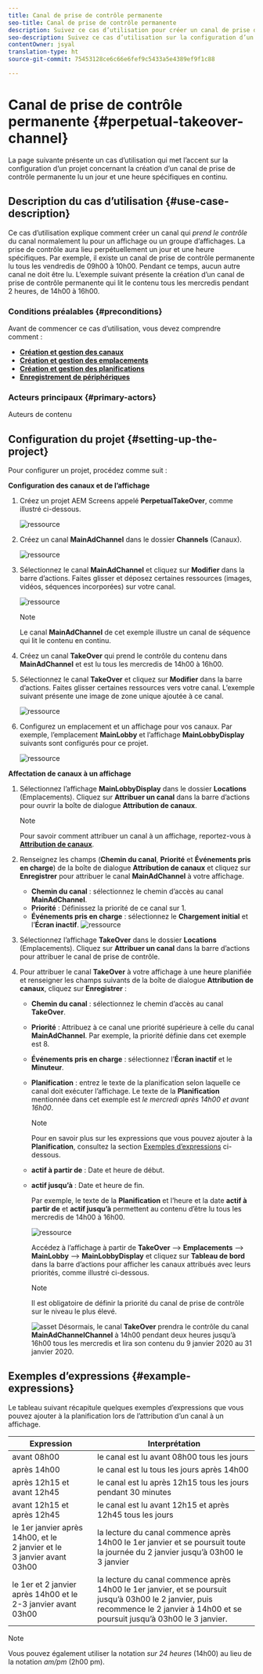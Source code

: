 ```yaml
---
title: Canal de prise de contrôle permanente
seo-title: Canal de prise de contrôle permanente
description: Suivez ce cas d’utilisation pour créer un canal de prise de contrôle permanente.
seo-description: Suivez ce cas d’utilisation sur la configuration d’un projet qui crée un canal de prise de contrôle permanente lu un jour et une heure spécifiques en continu.
contentOwner: jsyal
translation-type: ht
source-git-commit: 75453128ce6c66e6fef9c5433a5e4389ef9f1c88

---
```



# Canal de prise de contrôle permanente {#perpetual-takeover-channel}

La page suivante présente un cas d’utilisation qui met l’accent sur la configuration d’un projet concernant la création d’un canal de prise de contrôle permanente lu un jour et une heure spécifiques en continu.

## Description du cas d’utilisation {#use-case-description}

Ce cas d’utilisation explique comment créer un canal qui *prend le contrôle* du canal normalement lu pour un affichage ou un groupe d’affichages. La prise de contrôle aura lieu perpétuellement un jour et une heure spécifiques.
Par exemple, il existe un canal de prise de contrôle permanente lu tous les vendredis de 09h00 à 10h00. Pendant ce temps, aucun autre canal ne doit être lu. L’exemple suivant présente la création d’un canal de prise de contrôle permanente qui lit le contenu tous les mercredis pendant 2 heures, de 14h00 à 16h00.

### Conditions préalables {#preconditions}

Avant de commencer ce cas d’utilisation, vous devez comprendre comment :

* **[Création et gestion des canaux](managing-channels.md)**
* **[Création et gestion des emplacements](managing-locations.md)**
* **[Création et gestion des planifications](managing-schedules.md)**
* **[Enregistrement de périphériques](device-registration.md)**

### Acteurs principaux {#primary-actors}

Auteurs de contenu

## Configuration du projet {#setting-up-the-project}

Pour configurer un projet, procédez comme suit :

**Configuration des canaux et de l’affichage**

1. Créez un projet AEM Screens appelé **PerpetualTakeOver**, comme illustré ci-dessous.

   ![ressource](assets/p_usecase1.png)

1. Créez un canal **MainAdChannel** dans le dossier **Channels** (Canaux).

   ![ressource](assets/p_usecase2.png)

1. Sélectionnez le canal **MainAdChannel** et cliquez sur **Modifier** dans la barre d’actions. Faites glisser et déposez certaines ressources (images, vidéos, séquences incorporées) sur votre canal.

   ![ressource](assets/p_usecase3.png)


   >[!NOTE]
   >Le canal **MainAdChannel** de cet exemple illustre un canal de séquence qui lit le contenu en continu.

1. Créez un canal **TakeOver** qui prend le contrôle du contenu dans **MainAdChannel** et est lu tous les mercredis de 14h00 à 16h00.

1. Sélectionnez le canal **TakeOver** et cliquez sur **Modifier** dans la barre d’actions. Faites glisser certaines ressources vers votre canal. L’exemple suivant présente une image de zone unique ajoutée à ce canal.

   ![ressource](assets/p_usecase4.png)

1. Configurez un emplacement et un affichage pour vos canaux. Par exemple, l’emplacement **MainLobby** et l’affichage **MainLobbyDisplay** suivants sont configurés pour ce projet.

   ![ressource](assets/p_usecase5.png)

**Affectation de canaux à un affichage**

1. Sélectionnez l’affichage **MainLobbyDisplay** dans le dossier **Locations** (Emplacements). Cliquez sur **Attribuer un canal** dans la barre d’actions pour ouvrir la boîte de dialogue **Attribution de canaux**.

   >[!NOTE]
   >Pour savoir comment attribuer un canal à un affichage, reportez-vous à **[Attribution de canaux](channel-assignment.md)**.

1. Renseignez les champs (**Chemin du canal**, **Priorité** et **Événements pris en charge**) de la boîte de dialogue **Attribution de canaux** et cliquez sur **Enregistrer** pour attribuer le canal **MainAdChannel** à votre affichage.

   * **Chemin du canal** : sélectionnez le chemin d’accès au canal **MainAdChannel**.
   * **Priorité** : Définissez la priorité de ce canal sur 1.
   * **Événements pris en charge** : sélectionnez le **Chargement initial** et l’**Écran inactif**.
   ![ressource](assets/p_usecase6.png)

1. Sélectionnez l’affichage **TakeOver** dans le dossier **Locations** (Emplacements). Cliquez sur **Attribuer un canal** dans la barre d’actions pour attribuer le canal de prise de contrôle.

1. Pour attribuer le canal **TakeOver** à votre affichage à une heure planifiée et renseigner les champs suivants de la boîte de dialogue **Attribution de canaux**, cliquez sur **Enregistrer** :

   * **Chemin du canal** : sélectionnez le chemin d’accès au canal **TakeOver**.
   * **Priorité** : Attribuez à ce canal une priorité supérieure à celle du canal **MainAdChannel**. Par exemple, la priorité définie dans cet exemple est 8.
   * **Événements pris en charge** : sélectionnez l’**Écran inactif** et le **Minuteur**.
   * **Planification** : entrez le texte de la planification selon laquelle ce canal doit exécuter l’affichage. Le texte de la **Planification** mentionnée dans cet exemple est *le mercredi après 14h00 et avant 16h00*.
      >[!NOTE]
      >Pour en savoir plus sur les expressions que vous pouvez ajouter à la **Planification**, consultez la section [Exemples d’expressions](#example-expressions) ci-dessous.
   * **actif à partir de** : Date et heure de début.
   * **actif jusqu’à** : Date et heure de fin.

      Par exemple, le texte de la **Planification** et l’heure et la date **actif à partir de** et **actif jusqu’à** permettent au contenu d’être lu tous les mercredis de 14h00 à 16h00.


      ![ressource](assets/p_usecase7.png)

      Accédez à l’affichage à partir de **TakeOver** --> **Emplacements** --> **MainLobby** --> **MainLobbyDisplay** et cliquez sur **Tableau de bord** dans la barre d’actions pour afficher les canaux attribués avec leurs priorités, comme illustré ci-dessous.

      >[!NOTE]
      >Il est obligatoire de définir la priorité du canal de prise de contrôle sur le niveau le plus élevé.

      ![asset](assets/p_usecase8.png)
Désormais, le canal **TakeOver** prendra le contrôle du canal **MainAdChannelChannel** à 14h00 pendant deux heures jusqu’à 16h00 tous les mercredis et lira son contenu du 9 janvier 2020 au 31 janvier 2020.

## Exemples d’expressions {#example-expressions}

Le tableau suivant récapitule quelques exemples d’expressions que vous pouvez ajouter à la planification lors de l’attribution d’un canal à un affichage.

| **Expression** | **Interprétation** |
|---|---|
| avant 08h00 | le canal est lu avant 08h00 tous les jours |
| après 14h00 | le canal est lu tous les jours après 14h00 |
| après 12h15 et avant 12h45 | le canal est lu après 12h15 tous les jours pendant 30 minutes |
| avant 12h15 et après 12h45 | le canal est lu avant 12h15 et après 12h45 tous les jours |
| le 1er janvier après 14h00, et le 2 janvier et le 3 janvier avant 03h00 | la lecture du canal commence après 14h00 le 1er janvier et se poursuit toute la journée du 2 janvier jusqu’à 03h00 le 3 janvier |
| le 1er et 2 janvier après 14h00 et le 2-3 janvier avant 03h00 | la lecture du canal commence après 14h00 le 1er janvier, et se poursuit jusqu’à 03h00 le 2 janvier, puis recommence le 2 janvier à 14h00 et se poursuit jusqu’à 03h00 le 3 janvier. |

>[!NOTE]
>Vous pouvez également utiliser la notation _sur 24 heures_ (14h00) au lieu de la notation *am/pm* (2h00 pm).
